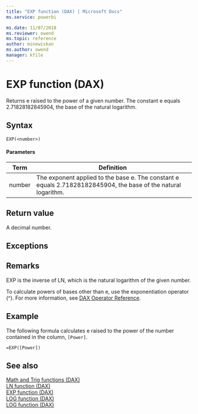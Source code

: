 ```yaml
---
title: "EXP function (DAX) | Microsoft Docs"
ms.service: powerbi 

ms.date: 11/07/2018
ms.reviewer: owend
ms.topic: reference
author: minewiskan
ms.author: owend
manager: kfile
---
```

# EXP function (DAX)
Returns e raised to the power of a given number. The constant e equals 2.71828182845904, the base of the natural logarithm.  
  
## Syntax  
  
```dax
EXP(<number>)  
```
  
#### Parameters  
  
|Term|Definition|  
|--------|--------------|  
|number|The exponent applied to the base e. The constant e equals 2.71828182845904, the base of the natural logarithm.|  
  
## Return value  
A decimal number.  
  
## Exceptions  
  
## Remarks  
EXP is the inverse of LN, which is the natural logarithm of the given number.  
  
To calculate powers of bases other than e, use the exponentiation operator (^). For more information, see [DAX Operator Reference](dax-operator-reference.md).  
  
## Example  
The following formula calculates e raised to the power of the number contained in the column, `[Power]`.  
  
```dax
=EXP([Power])  
```
  
## See also  
[Math and Trig functions &#40;DAX&#41;](math-and-trig-functions-dax.md)  
[LN function &#40;DAX&#41;](ln-function-dax.md)  
[EXP function &#40;DAX&#41;](exp-function-dax.md)  
[LOG function &#40;DAX&#41;](log-function-dax.md)  
[LOG function &#40;DAX&#41;](log-function-dax.md)  
  
